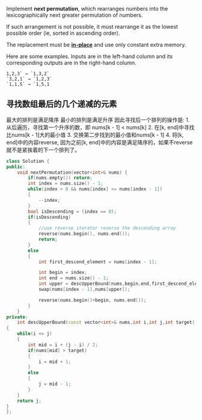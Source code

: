 Implement **next permutation**, which rearranges numbers into the lexicographically next greater permutation of numbers.

If such arrangement is not possible, it must rearrange it as the lowest possible order (ie, sorted in ascending order).

The replacement must be **[in-place](http://en.wikipedia.org/wiki/In-place_algorithm)** and use only constant extra memory.

Here are some examples. Inputs are in the left-hand column and its corresponding outputs are in the right-hand column.

```
1,2,3` → `1,3,2`
`3,2,1` → `1,2,3`
`1,1,5` → `1,5,1
```



## 寻找数组最后的几个递减的元素

最大的排列是满足降序
最小的排列是满足升序
因此寻找后一个排列的操作是:
    1. 从后遍历，寻找第一个升序的数，即 nums[k - 1] < nums[k]
    2. 在[k, end]中寻找比nums[k - 1]大的最小值
    3. 交换第二步找到的最小值和nums[k - 1]
    4. 将[k, end]中的内容reverse, 因为之前[k, end]中的内容是满足降序的，如果不reverse就不是紧挨着的下一个排列了。

```c++
class Solution {
public:
    void nextPermutation(vector<int>& nums) {
        if(nums.empty()) return;
        int index = nums.size() - 1;
        while(index > 0 && nums[index] <= nums[index - 1])
        {
            --index;
        }
        bool isDescending = (index == 0);
        if(isDescending)
        {
            //use reverse iterator reverse the descending array
            reverse(nums.begin(), nums.end());
            return;
        }
        else
        {
            int first_descend_element = nums[index - 1];

            int begin = index;
            int end = nums.size() - 1;
            int upper = descUpperBound(nums,begin,end,first_descend_element);
            swap(nums[index - 1],nums[upper]);

            reverse(nums.begin()+begin, nums.end());
        }
    }
private:
    int descUpperBound(const vector<int>& nums,int i,int j,int target)
{
    while(i <= j)
    {
        int mid = i + (j - i) / 2;
        if(nums[mid] > target)
        {
            i = mid + 1;
        }
        else
        {
            j = mid - 1;
        }
    }
    return j;
}
};
```

